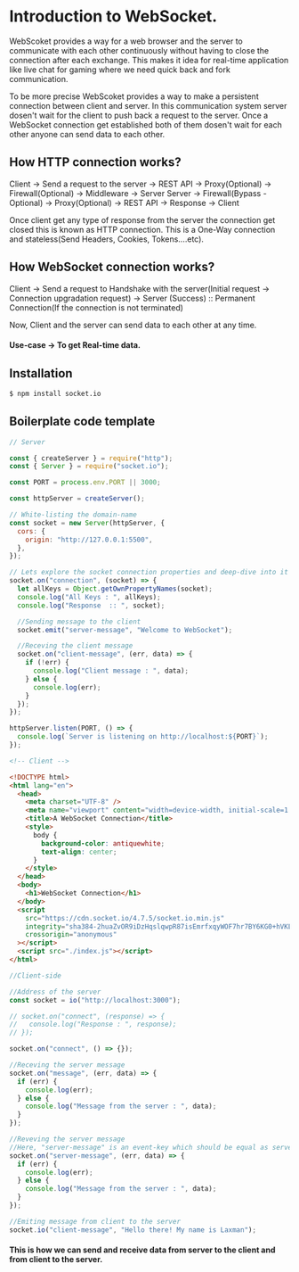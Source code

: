 # Introduction to WebSocket.

WebScoket provides a way for a web browser and the server to communicate with each other continuously without having to close the connection after each exchange. This makes it idea for real-time application like live chat for gaming where we need quick back and fork communication.

To be more precise WebScoket provides a way to make a persistent connection between client and server. In this communication system server dosen't wait for the client to push back a request to the server. Once a WebSocket connection get established both of them dosen't wait for each other anyone can send data to each other.

## How HTTP connection works?

Client -> Send a request to the server -> REST API -> Proxy(Optional) -> Firewall(Optional) -> Middleware -> Server
Server -> Firewall(Bypass - Optional) -> Proxy(Optional) -> REST API -> Response -> Client

Once client get any type of response from the server the connection get closed this is known as HTTP connection. This is a One-Way connection and stateless(Send Headers, Cookies, Tokens....etc).

## How WebSocket connection works?

Client -> Send a request to Handshake with the server(Initial request -> Connection upgradation request) -> Server (Success) :: Permanent Connection(If the connection is not terminated)

Now, Client and the server can send data to each other at any time.

#### Use-case -> To get Real-time data.

## Installation

```bash
$ npm install socket.io
```

## Boilerplate code template

```js
// Server

const { createServer } = require("http");
const { Server } = require("socket.io");

const PORT = process.env.PORT || 3000;

const httpServer = createServer();

// White-listing the domain-name
const socket = new Server(httpServer, {
  cors: {
    origin: "http://127.0.0.1:5500",
  },
});

// Lets explore the socket connection properties and deep-dive into it
socket.on("connection", (socket) => {
  let allKeys = Object.getOwnPropertyNames(socket);
  console.log("All Keys : ", allKeys);
  console.log("Response  :: ", socket);

  //Sending message to the client
  socket.emit("server-message", "Welcome to WebSocket");

  //Receving the client message
  socket.on("client-message", (err, data) => {
    if (!err) {
      console.log("Client message : ", data);
    } else {
      console.log(err);
    }
  });
});

httpServer.listen(PORT, () => {
  console.log(`Server is listening on http://localhost:${PORT}`);
});
```

```html
<!-- Client -->

<!DOCTYPE html>
<html lang="en">
  <head>
    <meta charset="UTF-8" />
    <meta name="viewport" content="width=device-width, initial-scale=1.0" />
    <title>A WebSocket Connection</title>
    <style>
      body {
        background-color: antiquewhite;
        text-align: center;
      }
    </style>
  </head>
  <body>
    <h1>WebSocket Connection</h1>
  </body>
  <script
    src="https://cdn.socket.io/4.7.5/socket.io.min.js"
    integrity="sha384-2huaZvOR9iDzHqslqwpR87isEmrfxqyWOF7hr7BY6KG0+hVKLoEXMPUJw3ynWuhO"
    crossorigin="anonymous"
  ></script>
  <script src="./index.js"></script>
</html>
```

```js
//Client-side

//Address of the server
const socket = io("http://localhost:3000");

// socket.on("connect", (response) => {
//   console.log("Response : ", response);
// });

socket.on("connect", () => {});

//Receving the server message
socket.on("message", (err, data) => {
  if (err) {
    console.log(err);
  } else {
    console.log("Message from the server : ", data);
  }
});

//Reveving the server message
//Here, "server-message" is an event-key which should be equal as server event-key.
socket.on("server-message", (err, data) => {
  if (err) {
    console.log(err);
  } else {
    console.log("Message from the server : ", data);
  }
});

//Emiting message from client to the server
socket.io("client-message", "Hello there! My name is Laxman");
```

#### This is how we can send and receive data from server to the client and from client to the server.
